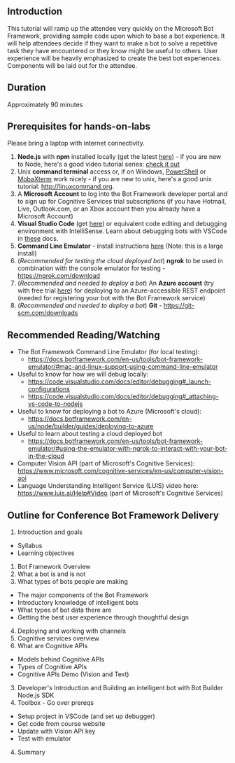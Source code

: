 ## Introduction

This tutorial will ramp up the attendee very quickly on the Microsoft Bot Framework, providing sample code upon which to base a bot experience.  It will help attendees decide if they want to make a bot to solve a repetitive task they have encountered or they know might be useful to others.  User experience will be heavily emphasized to create the best bot experiences.  Components will be laid out for the attendee.

## Duration

Approximately 90 minutes

## Prerequisites for hands-on-labs

Please bring a laptop with internet connectivity.

1. **Node.js** with **npm** installed locally (get the latest [here](https://nodejs.org/en/download/)) - if you are new to Node, here's a good video tutorial series: [check it out](https://www.youtube.com/playlist?list=PL6gx4Cwl9DGBMdkKFn3HasZnnAqVjzHn_)
2. Unix **command terminal** access or, if on Windows, [PowerShell](https://github.com/PowerShell/PowerShell#get-powershell) or [MobaXterm](http://mobaxterm.mobatek.net/) work nicely - if you are new to unix, here's a good unix tutorial: http://linuxcommand.org.
3. A **Microsoft Account** to log into the Bot Framework developer portal and to sign up for Cognitive Services trial subscriptions (if you have Hotmail, Live, Outlook.com, or an Xbox account then you already have a Microsoft Account)
4. **Visual Studio Code** (get [here](https://code.visualstudio.com/download)) or equivalent code editing and debugging environment with IntelliSense.  Learn about debugging bots with VSCode in [these](https://docs.botframework.com/en-us/node/builder/guides/debug-locally-with-vscode/) docs.
5. **Command Line Emulator** - install instructions [here](https://docs.botframework.com/en-us/tools/bot-framework-emulator/#mac-and-linux-support-using-command-line-emulator) (Note:  this is a large install)
6. (*Recommended for testing the cloud deployed bot*) **ngrok** to be used in combination with the console emulator for testing - https://ngrok.com/download
7. (*Recommended and needed to deploy a bot*) An **Azure account** (try with free trial [here](https://azure.microsoft.com/en-us/free/)) for deploying to an Azure-accessible REST endpoint (needed for registering your bot with the Bot Framework service)
8.  (*Recommended and needed to deploy a bot*) **Git** - https://git-scm.com/downloads


## Recommended Reading/Watching

* The Bot Framework Command Line Emulator (for local testing):
  - https://docs.botframework.com/en-us/tools/bot-framework-emulator/#mac-and-linux-support-using-command-line-emulator
* Useful to know for how we will debug locally:
  - https://code.visualstudio.com/docs/editor/debugging#_launch-configurations
  - https://code.visualstudio.com/docs/editor/debugging#_attaching-vs-code-to-nodejs
* Useful to know for deploying a bot to Azure (Microsoft's cloud):
  - https://docs.botframework.com/en-us/node/builder/guides/deploying-to-azure
* Useful to learn about testing a cloud deployed bot
  - https://docs.botframework.com/en-us/tools/bot-framework-emulator/#using-the-emulator-with-ngrok-to-interact-with-your-bot-in-the-cloud
* Computer Vision API (part of Microsoft's Cognitive Services):  https://www.microsoft.com/cognitive-services/en-us/computer-vision-api
* Language Understanding Intelligent Service (LUIS) video here:  https://www.luis.ai/Help#Video (part of Microsoft's Cognitive Services)

## Outline for Conference Bot Framework Delivery

1. Introduction and goals
 * Syllabus
 * Learning objectives
1. Bot Framework Overview
  1. What a bot is and is not
  1. What types of bots people are making
  * The major components of the Bot Framework
  * Introductory knowledge of intelligent bots
  * What types of bot data there are
  * Getting the best user experience through thoughtful design
  4. Deploying and working with channels
2.  Cognitive services overview
  1. What are Cognitive APIs
  * Models behind Cognitive APIs
  * Types of Cognitive APIs
  * Cognitive APIs Demo (Vision and Text)
3.  Developer's Introduction and Building an intelligent bot with Bot Builder Node.js SDK
  1. Toolbox - Go over prereqs
  * Setup project in VSCode (and set up debugger)
  * Get code from course website
  * Update with Vision API key
  * Test with emulator
4.  Summary